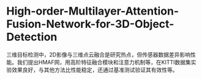 # High-order-Multilayer-Attention-Fusion-Network-for-3D-Object-Detection
三维目标检测中，2D影像与三维点云融合是研究热点，但传感器数据差异影响性能。我们提出HMAF网，用高阶特征融合模块和注意力机制等，在KITTI数据集实验效果良好，与其他方法比性能稳定，还通过基准测试验证其有效性等。
